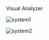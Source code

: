 Visual Analyzer

![system1](https://raw.github.com/yulewei/p_vis/master/img/2012-01-14_081147.png)

![system2](https://raw.github.com/yulewei/p_vis/master/img/2012-03-19_040459.png)